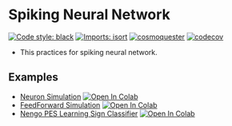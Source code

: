 # Spiking Neural Network

[![Code style: black](https://img.shields.io/badge/code%20style-black-000000.svg)](https://github.com/psf/black)
[![Imports: isort](https://img.shields.io/badge/%20imports-isort-%231674b1?style=flat&labelColor=ef8336)](https://pycqa.github.io/isort/)
[![cosmoquester](https://circleci.com/gh/cosmoquester/spiking-neural-network.svg?style=svg)](https://app.circleci.com/pipelines/github/cosmoquester/spiking-neural-network)
[![codecov](https://codecov.io/gh/cosmoquester/spiking-neural-network/branch/master/graph/badge.svg?token=l9EaJ1fko2)](https://codecov.io/gh/cosmoquester/spiking-neural-network)

- This practices for spiking neural network.

## Examples

- [Neuron Simulation](https://github.com/cosmoquester/spiking-neural-network/blob/master/examples/neuron_simulation.ipynb) [![Open In Colab](https://colab.research.google.com/assets/colab-badge.svg)](https://colab.research.google.com/github/cosmoquester/spiking-neural-network/blob/master/examples/neuron_simulation.ipynb)
- [FeedForward Simulation](https://github.com/cosmoquester/spiking-neural-network/blob/master/examples/feedforward_simulation.ipynb) [![Open In Colab](https://colab.research.google.com/assets/colab-badge.svg)](https://colab.research.google.com/github/cosmoquester/spiking-neural-network/blob/master/examples/feedforward_simulation.ipynb)
- [Nengo PES Learning Sign Classifier](https://github.com/cosmoquester/spiking-neural-network/blob/master/examples/nengo_pes_sign_classifier.ipynb) [![Open In Colab](https://colab.research.google.com/assets/colab-badge.svg)](https://colab.research.google.com/github/cosmoquester/spiking-neural-network/blob/master/examples/nengo_pes_sign_classifier.ipynb)
